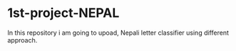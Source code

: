 # 1st-project-NEPAL
 In this repository i am going to upoad, Nepali letter classifier using different approach.
